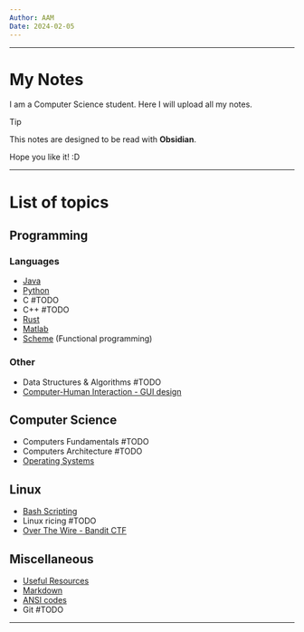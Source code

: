 ```yaml
---
Author: AAM
Date: 2024-02-05
---
```

---
# My Notes

I am a Computer Science student. Here I will upload all my notes.

> [!TIP]
> This notes are designed to be read with **Obsidian**.

Hope you like it!  :D

---

# List of topics

## Programming
### Languages
- [Java](Programming/Java/JAVA.md)
- [Python](Programming/Python/PYTHON.md)
- C #TODO
- C++ #TODO
- [Rust](Programming/Rust/RUST.md)
- [Matlab](Programming/Matlab/MATLAB.md)
- [Scheme](Programming/Scheme/SCHEME.md) (Functional programming)

### Other
- Data Structures & Algorithms #TODO
- [Computer-Human Interaction - GUI design](/Programming/CHI/CHI.md)

## Computer Science
- Computers Fundamentals #TODO
- Computers Architecture #TODO
- [Operating Systems](CS/OS/OS.md)
## Linux
- [Bash Scripting](Linux/Bash.md)
- Linux ricing #TODO
- [Over The Wire - Bandit CTF](Linux/Over_The_Wire.md)
## Miscellaneous
- [Useful Resources](/Others/UsefulResources.md)
- [Markdown](/Others/Markdown.md)
- [ANSI codes](/Others/ANSI_codes.md)
- Git #TODO

---
